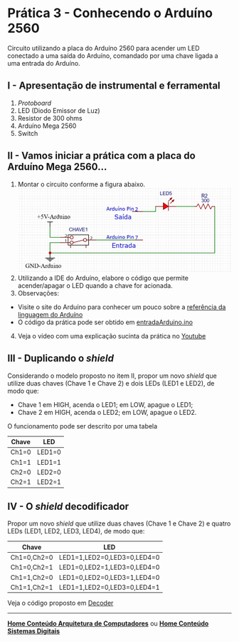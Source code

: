 # Prática 3 - Conhecendo o Arduíno 2560

Circuito utilizando a placa do Arduíno 2560 para acender um LED conectado a uma saída do Arduíno, 
comandado por uma chave ligada a uma entrada do Arduíno.

## I - Apresentação de instrumental e ferramental

1. *Protoboard*
2. LED (Diodo Emissor de Luz)
3. Resistor de 300 ohms
4. Arduíno Mega 2560
5. Switch

## II - Vamos iniciar a prática com a placa do Arduíno Mega 2560...

1. Montar  o circuito conforme a figura abaixo.  
![entrada Arduino LEDs](/arq_aulas/images/entradaArduino.jpg)  
2. Utilizando a IDE do Arduíno, elabore o código que permite acender/apagar o LED quando a chave for acionada.
3. Observações:

- Visite o site do Arduíno para conhecer um pouco sobre a [referência da linguagem do Arduíno](https://www.arduino.cc/reference/en/)  
- O código da prática pode ser obtido em [entradaArduino.ino](https://github.com/claytonjasilva/prog_exemplos/blob/main/entradaArduino.ino)

4. Veja o vídeo com uma explicação sucinta da prática no [Youtube](https://www.youtube.com/watch?v=zeFvPgiRE4U)

## III - Duplicando o *shield*

Considerando o modelo proposto no item II, propor um novo *shield* que utilize duas chaves (Chave 1 e Chave 2) e dois LEDs (LED1 e LED2), de modo que:

- Chave 1 em HIGH, acenda o LED1; em LOW, apague o LED1;
- Chave 2 em HIGH, acenda o LED2; em LOW, apague o LED2.

O funcionamento pode ser descrito por uma tabela

| Chave | LED |
| ----- | --- |
| Ch1=0 | LED1=0 |
| Ch1=1 | LED1=1 |
| Ch2=0 | LED2=0 |
| Ch2=1 | LED2=1 |

## IV - O *shield* decodificador

Propor um novo *shield* que utilize duas chaves (Chave 1 e Chave 2) e quatro LEDs (LED1, LED2, LED3, LED4), de modo que:

| Chave | LED |
| ----- | --- |
| Ch1=0,Ch2=0 | LED1=1,LED2=0,LED3=0,LED4=0 |
| Ch1=0,Ch2=1 | LED1=0,LED2=1,LED3=0,LED4=0 |
| Ch1=1,Ch2=0 | LED1=0,LED2=0,LED3=1,LED4=0 |
| Ch1=1,Ch2=1 | LED1=1,LED2=0,LED3=0,LED4=1 |

Veja o código proposto em [Decoder](https://github.com/claytonjasilva/prog_exemplos/blob/main/linguagem_arduino_ino/pratica3_IV.ino)

___
**[Home Conteúdo Arquitetura de Computadores](https://github.com/claytonjasilva/claytonjasilva.github.io/blob/main/arq_aulas.md)**  ou 
**[Home Conteúdo Sistemas Digitais](https://github.com/claytonjasilva/claytonjasilva.github.io/blob/main/sisdig_aulas.md)**   
